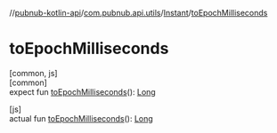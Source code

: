 //[pubnub-kotlin-api](../../../index.md)/[com.pubnub.api.utils](../index.md)/[Instant](index.md)/[toEpochMilliseconds](to-epoch-milliseconds.md)

# toEpochMilliseconds

[common, js]\
[common]\
expect fun [toEpochMilliseconds](to-epoch-milliseconds.md)(): [Long](https://kotlinlang.org/api/latest/jvm/stdlib/kotlin-stdlib/kotlin/-long/index.html)

[js]\
actual fun [toEpochMilliseconds](to-epoch-milliseconds.md)(): [Long](https://kotlinlang.org/api/latest/jvm/stdlib/kotlin-stdlib/kotlin/-long/index.html)
